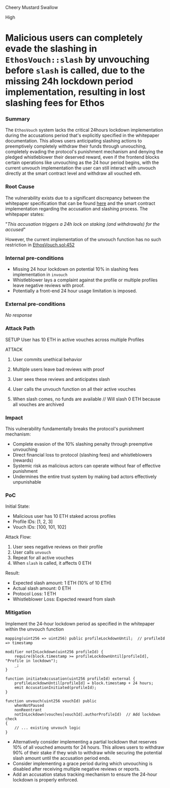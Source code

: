 Cheery Mustard Swallow

High

# Malicious users can completely evade the slashing in `EthosVouch::slash` by unvouching before `slash` is called, due to the missing 24h lockdown period implementation, resulting in lost slashing fees for Ethos

### Summary

The `EthosVouch` system lacks the critical 24hours lockdown implementation during the accusations period that's explicitly specified in the whitepaper documentation. This allows users anticipating slashing actions to preemptively completely withdraw their funds through unvouching, completely evading the protocol's punishment mechanism and denying the pledged whistleblower their deserved reward, even if the frontend blocks certain operations like unvouching as the 24 hour period begins, with the current unvouch implementation the user can still interact with unvouch directly at the smart contract level and withdraw all vouched eth. 

### Root Cause

The vulnerability exists due to a significant discrepancy between the whitepaper specification that can be found [here](https://whitepaper.ethos.network/ethos-mechanisms/slash) and the smart contract implementation regarding the accusation and slashing process.
The whitepaper states:

"_This accusation triggers a 24h lock on staking (and withdrawals) for the accused_"

However, the current implementation of the unvouch function has no such restriction in [EthosVouch.sol:452](https://github.com/sherlock-audit/2024-11-ethos-network-ii/blob/main/ethos/packages/contracts/contracts/EthosVouch.sol#L452-L481)

### Internal pre-conditions

- Missing 24 hour lockdown on potential 10% in slashing fees implementation in `invouch`
- Whistleblower lays a complaint against the profile or multiple profiles leave negative reviews with proof.
- Potentially a front-end 24 hour usage limitation is imposed.

### External pre-conditions

_No response_

### Attack Path

SETUP
User has 10 ETH in active vouches across multiple Profiles

ATTACK
1. User commits unethical behavior
2. Multiple users leave bad reviews with proof
3. User sees these reviews and anticipates slash
4. User calls the unvouch function on all their active vouches

5. When slash comes, no funds are available
// Will slash 0 ETH because all vouches are archived

### Impact

This vulnerability fundamentally breaks the protocol's punishment mechanism:

- Complete evasion of the 10% slashing penalty through preemptive unvouching
- Direct financial loss to protocol (slashing fees) and whistleblowers (rewards)
- Systemic risk as malicious actors can operate without fear of effective punishment
- Undermines the entire trust system by making bad actors effectively unpunishable

### PoC

Initial State:
- Malicious user has 10 ETH staked across profiles
- Profile IDs: [1, 2, 3]
- Vouch IDs: [100, 101, 102]

Attack Flow:
1. User sees negative reviews on their profile
2. User calls `unvouch`
3. Repeat for all active vouches
4. When `slash` is called, it affects 0 ETH

Result:
- Expected slash amount: 1 ETH (10% of 10 ETH)
- Actual slash amount: 0 ETH
- Protocol Loss: 1 ETH
- Whistleblower Loss: Expected reward from slash

### Mitigation

Implement the 24-hour lockdown period as specified in the whitepaper within the unvouch function

```solidity
mapping(uint256 => uint256) public profileLockdownUntil;  // profileId => timestamp

modifier notInLockdown(uint256 profileId) {
    require(block.timestamp >= profileLockdownUntil[profileId], "Profile in lockdown");
    _;
}

function initiateAccusation(uint256 profileId) external {
    profileLockdownUntil[profileId] = block.timestamp + 24 hours;
    emit AccusationInitiated(profileId);
}

function unvouch(uint256 vouchId) public 
    whenNotPaused 
    nonReentrant 
    notInLockdown(vouches[vouchId].authorProfileId)  // Add lockdown check
{
    // ... existing unvouch logic
}
```

- Alternatively consider implementing a partial lockdown that reserves 10% of all vouched amounts for 24 hours. This allows users to withdraw 90% of their stake if they wish to withdraw while securing the potential slash amount until the accusation period ends.
- Consider implementing a grace period during which unvouching is disabled after receiving multiple negative reviews or reports.
- Add an accusation status tracking mechanism to ensure the 24-hour lockdown is properly enforced.
